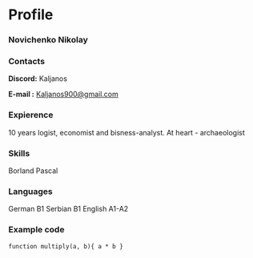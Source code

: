 # Profile
### Novichenko Nikolay

### Contacts
**Discord:** Kaljanos

**E-mail :** Kaljanos900@gmail.com

### Expierence
10 years logist, economist and bisness-analyst. At heart - archaeologist

### Skills
Borland Pascal 

### Languages
German B1
Serbian B1
English A1-A2

### Example code
`function multiply(a, b){
  a * b
}
 `
